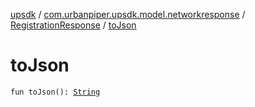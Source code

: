 [upsdk](../../index.md) / [com.urbanpiper.upsdk.model.networkresponse](../index.md) / [RegistrationResponse](index.md) / [toJson](./to-json.md)

# toJson

`fun toJson(): `[`String`](https://kotlinlang.org/api/latest/jvm/stdlib/kotlin/-string/index.html)